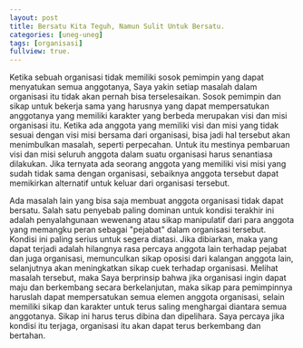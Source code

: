 ```yaml
---
layout: post
title: Bersatu Kita Teguh, Namun Sulit Untuk Bersatu.
categories: [uneg-uneg]
tags: [organisasi]
fullview: true.
---
```


Ketika sebuah organisasi tidak memiliki sosok pemimpin yang dapat menyatukan semua anggotanya, Saya yakin setiap masalah dalam organisasi itu tidak akan pernah bisa terselesaikan. Sosok pemimpin dan sikap untuk bekerja sama yang harusnya yang dapat mempersatukan anggotanya yang memiliki karakter yang berbeda merupakan visi dan misi organisasi itu. Ketika ada anggota yang memiliki visi dan misi yang tidak sesuai dengan visi misi bersama dari organisasi, bisa jadi hal tersebut akan menimbulkan masalah, seperti perpecahan. Untuk itu mestinya pembaruan visi dan misi seluruh anggota dalam suatu organisasi harus senantiasa dilakukan. Jika ternyata ada seorang anggota yang memiliki visi misi yang sudah tidak sama dengan organisasi, sebaiknya anggota tersebut dapat memikirkan alternatif untuk keluar dari organisasi tersebut. 

Ada masalah lain yang bisa saja membuat anggota organisasi tidak dapat bersatu. Salah satu penyebab paling dominan untuk kondisi terakhir ini adalah penyalahgunaan wewenang atau sikap manipulatif dari para anggota yang memangku peran sebagai "pejabat" dalam organisasi tersebut. Kondisi ini paling serius untuk segera diatasi. Jika dibiarkan, maka yang dapat terjadi adalah hilangnya rasa percaya anggota lain terhadap pejabat dan juga organisasi, memunculkan sikap oposisi dari kalangan anggota lain, selanjutnya akan meningkatkan sikap cuek terhadap organisasi. Melihat masalah tersebut, maka Saya berprinsip bahwa jika organisasi ingin dapat maju dan berkembang secara berkelanjutan, maka sikap para pemimpinnya haruslah dapat mempersatukan semua elemen anggota organisasi, selain memiliki sikap dan karakter untuk terus saling menghargai diantara semua anggotanya. Sikap ini harus terus dibina dan dipelihara. Saya percaya jika kondisi itu terjaga, organisasi itu akan dapat terus berkembang dan bertahan.
